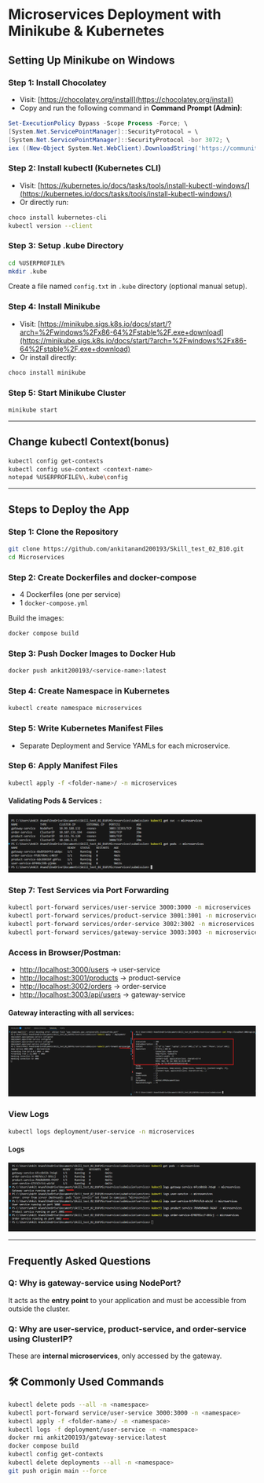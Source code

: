 # Microservices Deployment with Minikube & Kubernetes

## Setting Up Minikube on Windows

### Step 1: Install Chocolatey

* Visit: [https://chocolatey.org/install](https://chocolatey.org/install)
* Copy and run the following command in **Command Prompt (Admin)**:
```powershell
Set-ExecutionPolicy Bypass -Scope Process -Force; \
[System.Net.ServicePointManager]::SecurityProtocol = \
[System.Net.ServicePointManager]::SecurityProtocol -bor 3072; \
iex ((New-Object System.Net.WebClient).DownloadString('https://community.chocolatey.org/install.ps1'))
```

### Step 2: Install kubectl (Kubernetes CLI)

* Visit: [https://kubernetes.io/docs/tasks/tools/install-kubectl-windows/](https://kubernetes.io/docs/tasks/tools/install-kubectl-windows/)
* Or directly run:
```bash
choco install kubernetes-cli
kubectl version --client
```

### Step 3: Setup .kube Directory

```bash
cd %USERPROFILE%
mkdir .kube
```

Create a file named `config.txt` in `.kube` directory (optional manual setup).

### Step 4: Install Minikube

* Visit: [https://minikube.sigs.k8s.io/docs/start/?arch=%2Fwindows%2Fx86-64%2Fstable%2F.exe+download](https://minikube.sigs.k8s.io/docs/start/?arch=%2Fwindows%2Fx86-64%2Fstable%2F.exe+download)
* Or install directly:

```bash
choco install minikube
```

### Step 5: Start Minikube Cluster

```bash
minikube start
```

---

## Change kubectl Context(bonus)

```bash
kubectl config get-contexts
kubectl config use-context <context-name>
notepad %USERPROFILE%\.kube\config
```

---

##  Steps to Deploy the App

### Step 1: Clone the Repository

```bash
git clone https://github.com/ankitanand200193/Skill_test_02_B10.git
cd Microservices
```

### Step 2: Create Dockerfiles and docker-compose

* 4 Dockerfiles (one per service)
* 1 `docker-compose.yml`

Build the images:

```bash
docker compose build
```

### Step 3: Push Docker Images to Docker Hub

```bash
docker push ankit200193/<service-name>:latest
```

### Step 4: Create Namespace in Kubernetes

```bash
kubectl create namespace microservices
```

### Step 5: Write Kubernetes Manifest Files

* Separate Deployment and Service YAMLs for each microservice.

### Step 6: Apply Manifest Files

```bash
kubectl apply -f <folder-name>/ -n microservices
```

#### Validating Pods & Services :

![alt](Microservices/submission/screenshots/Pods_services.png)


### Step 7: Test Services via Port Forwarding

```bash
kubectl port-forward services/user-service 3000:3000 -n microservices
kubectl port-forward services/product-service 3001:3001 -n microservices
kubectl port-forward services/order-service 3002:3002 -n microservices
kubectl port-forward services/gateway-service 3003:3003 -n microservices
```

### Access in Browser/Postman:

* [http://localhost:3000/users](http://localhost:3000/users) → user-service
* [http://localhost:3001/products](http://localhost:3001/products) → product-service
* [http://localhost:3002/orders](http://localhost:3002/orders) → order-service
* [http://localhost:3003/api/users](http://localhost:3003/api/users) → gateway-service

#### Gateway interacting with all services:

![alt](Microservices/submission/screenshots/service-test.png)

### View Logs

```bash
kubectl logs deployment/user-service -n microservices
```

#### Logs

![alt](Microservices/submission/screenshots/logs.png)


---

## Frequently Asked Questions

### Q: Why is gateway-service using NodePort?

It acts as the **entry point** to your application and must be accessible from outside the cluster.

### Q: Why are user-service, product-service, and order-service using ClusterIP?

These are **internal microservices**, only accessed by the gateway.

## 🛠 Commonly Used Commands

```bash
kubectl delete pods --all -n <namespace>
kubectl port-forward service/user-service 3000:3000 -n <namespace>
kubectl apply -f <folder-name>/ -n <namespace>
kubectl logs -f deployment/user-service -n <namespace>
docker rmi ankit200193/gateway-service:latest
docker compose build
kubectl config get-contexts
kubectl delete deployments --all -n <namespace>
git push origin main --force
```
